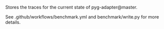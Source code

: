 Stores the traces for the current state of pyg-adapter@master. 

See .github/workflows/benchmark.yml and benchmark/write.py for more details.